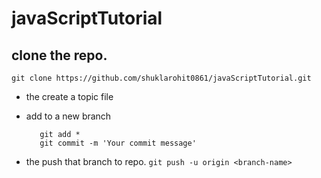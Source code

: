 # javaScriptTutorial

## clone the repo.

 `git clone https://github.com/shuklarohit0861/javaScriptTutorial.git`

* the create a topic file

* add to a new branch
    ```git checkout -b <branch-name>
       git add *
       git commit -m 'Your commit message'
    ```
* the push that branch to repo.
    `git push -u origin <branch-name>`
